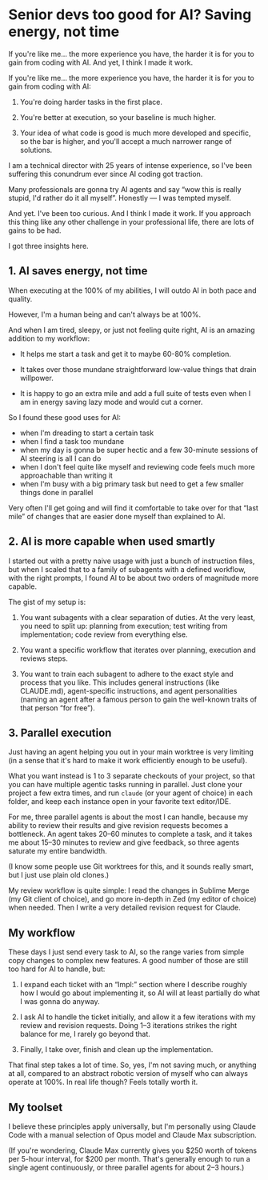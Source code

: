 # Senior devs too good for AI? Saving energy, not time

<x-summary>
    If you're like me... the more experience you have, the harder it is for you to gain from coding with AI. And yet, I think I made it work.
</x-summary>

If you're like me... the more experience you have, the harder it is for you to gain from coding with AI:

1. You're doing harder tasks in the first place.

2. You're better at execution, so your baseline is much higher.

3. Your idea of what code is good is much more developed and specific, so the bar is higher, and you'll accept a much narrower range of solutions.

I am a technical director with 25 years of intense experience, so I've been suffering this conundrum ever since AI coding got traction.

Many professionals are gonna try AI agents and say “wow this is really stupid, I'd rather do it all myself”. Honestly — I was tempted myself.

And yet. I've been too curious. And I think I made it work. If you approach this thing like any other challenge in your professional life, there are lots of gains to be had.

I got three insights here.


## 1. AI saves energy, not time

When executing at the 100% of my abilities, I will outdo AI in both pace and quality.

However, I'm a human being and can't always be at 100%.

And when I am tired, sleepy, or just not feeling quite right, AI is an amazing addition to my workflow:

- It helps me start a task and get it to maybe 60-80% completion.

- It takes over those mundane straightforward low-value things that drain willpower.

- It is happy to go an extra mile and add a full suite of tests even when I am in energy saving lazy mode and would cut a corner.

So I found these good uses for AI:

- when I'm dreading to start a certain task
- when I find a task too mundane
- when my day is gonna be super hectic and a few 30-minute sessions of AI steering is all I can do
- when I don't feel quite like myself and reviewing code feels much more approachable than writing it
- when I'm busy with a big primary task but need to get a few smaller things done in parallel

Very often I'll get going and will find it comfortable to take over for that “last mile” of changes that are easier done myself than explained to AI.


## 2. AI is more capable when used smartly

I started out with a pretty naive usage with just a bunch of instruction files, but when I scaled that to a family of subagents with a defined workflow, with the right prompts, I found AI to be about two orders of magnitude more capable.

The gist of my setup is:

1. You want subagents with a clear separation of duties. At the very least, you need to split up: planning from execution; test writing from implementation; code review from everything else.

2. You want a specific workflow that iterates over planning, execution and reviews steps.

3. You want to train each subagent to adhere to the exact style and process that you like. This includes general instructions (like CLAUDE.md), agent-specific instructions, and agent personalities (naming an agent after a famous person to gain the well-known traits of that person “for free”).


## 3. Parallel execution

Just having an agent helping you out in your main worktree is very limiting (in a sense that it's hard to make it work efficiently enough to be useful).

What you want instead is 1 to 3 separate checkouts of your project, so that you can have multiple agentic tasks running in parallel. Just clone your project a few extra times, and run `claude` (or your agent of choice) in each folder, and keep each instance open in your favorite text editor/IDE.

For me, three parallel agents is about the most I can handle, because my ability to review their results and give revision requests becomes a bottleneck. An agent takes 20–60 minutes to complete a task, and it takes me about 15–30 minutes to review and give feedback, so three agents saturate my entire bandwidth.

(I know some people use Git worktrees for this, and it sounds really smart, but I just use plain old clones.)

My review workflow is quite simple: I read the changes in Sublime Merge (my Git client of choice), and go more in-depth in Zed (my editor of choice) when needed. Then I write a very detailed revision request for Claude.


## My workflow

These days I just send every task to AI, so the range varies from simple copy changes to complex new features. A good number of those are still too hard for AI to handle, but:

1. I expand each ticket with an “Impl:” section where I describe roughly how I would go about implementing it, so AI will at least partially do what I was gonna do anyway.

2. I ask AI to handle the ticket initially, and allow it a few iterations with my review and revision requests. Doing 1–3 iterations strikes the right balance for me, I rarely go beyond that.

3. Finally, I take over, finish and clean up the implementation.

That final step takes a lot of time. So, yes, I'm not saving much, or anything at all, compared to an abstract robotic version of myself who can always operate at 100%. In real life though? Feels totally worth it.


## My toolset

I believe these principles apply universally, but I'm personally using Claude Code with a manual selection of Opus model and Claude Max subscription.

(If you're wondering, Claude Max currently gives you $250 worth of tokens per 5-hour interval, for $200 per month. That's generally enough to run a single agent continuously, or three parallel agents for about 2–3 hours.)
